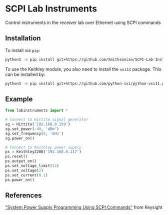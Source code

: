 SCPI Lab Instruments
====================

Control instruments in the receiver lab over Ethernet using SCPI commands

Installation
------------

To install via ``pip``:

```bash
python3 -m pip install git+https://github.com/Smithsonian/SCPI-Lab-Instruments.git
```

To use the Keithley module, you also need to install the ``vxi11`` package. This can be installed by:

```bash
python3 -m pip install git+https://github.com/python-ivi/python-vxi11.git
```

Example
-------

```python
from labinstruments import *

# Connect to Hittite signal generator
sg = Hittite('192.168.0.159')
sg.set_power(-40, 'dBm')
sg.set_frequency(5, 'GHz')
sg.power_on()

# Connect to Keithley power supply
ps = Keithley2280('192.168.0.117')
ps.reset()
ps.output_on()
ps.set_voltage_limit(12)
ps.set_voltage(2)
ps.set_current(0.1)
ps.power_on()
```

References
----------

["System Power Supply Programming Using SCPI Commands"](https://www.keysight.com/us/en/assets/7018-06572/white-papers/5992-3841.pdf) from Keysight

